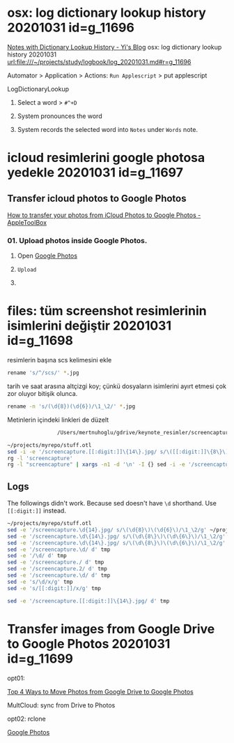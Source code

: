 
# osx: log dictionary lookup history 20201031  id=g_11696

[Notes with Dictionary Lookup History - Yi's Blog](https://wangyi.ai/blog/2019/12/07/notes-with-dictionary-lookup-history/)
	osx: log dictionary lookup history 20201031  <url:file:///~/projects/study/logbook/log_20201031.md#r=g_11696>

Automator > Application > Actions: `Run Applescript` > put applescript

LogDictionaryLookup

1. Select a word > `#^+D`

2. System pronounces the word

3. System records the selected word into `Notes` under `Words` note.

# icloud resimlerini google photosa yedekle 20201031  id=g_11697

## Transfer icloud photos to Google Photos

[How to transfer your photos from iCloud Photos to Google Photos - AppleToolBox](https://appletoolbox.com/how-to-transfer-your-photos-from-icloud-photos-to-google-photos/#Step_1_Download_Google_Photos_on_your_device)

### 01. Upload photos inside Google Photos. 

1. Open [Google Photos](https://photos.google.com)

2. `Upload`

3. 

# files: tüm screenshot resimlerinin isimlerini değiştir 20201031  id=g_11698

resimlerin başına scs kelimesini ekle

```bash
rename 's/^/scs/' *.jpg
```

tarih ve saat arasına altçizgi koy; çünkü dosyaların isimlerini ayırt etmesi çok zor oluyor bitişik olunca.

```bash
rename -n 's/(\d{8})(\d{6})/\1_\2/' *.jpg
```

Metinlerin içindeki linkleri de düzelt

```bash
				/Users/mertnuhoglu/gdrive/keynote_resimler/screencapture/scs20201028_154229.jpg
```

```bash
~/projects/myrepo/stuff.otl
sed -i -e '/screencapture.[[:digit:]]\{14\}.jpg/ s/\([[:digit:]]\{8\}\)\([[:digit:]]\{6\}\)/scs\1_\2/g' ~/projects/myrepo/stuff.otl
rg -l 'screencapture'
rg -l "screencapture" | xargs -n1 -d '\n' -I {} sed -i -e '/screencapture.[[:digit:]]\{14\}.jpg/ s/\([[:digit:]]\{8\}\)\([[:digit:]]\{6\}\)/scs\1_\2/g' {}
```

## Logs

The followings didn't work. Because sed doesn't have `\d` shorthand. Use `[[:digit:]]` instead.

```bash
~/projects/myrepo/stuff.otl
sed -e '/screencapture.\d{14}.jpg/ s/\(\d{8}\)\(\d{6}\)/\1_\2/g' ~/projects/myrepo/stuff.otl
sed -e '/screencapture.\d\{14\}.jpg/ s/\(\d\{8\}\)\(\d\{6\}\)/\1_\2/g' ~/projects/myrepo/stuff.otl
sed -e '/screencapture.\d\{14\}.jpg/ s/\(\d\{8\}\)\(\d\{6\}\)/\1_\2/g' tmp
sed -e '/screencapture.\d/ d' tmp
sed -e '/\d/ d' tmp
sed -e '/screencapture./ d' tmp
sed -e '/screencapture.2/ d' tmp
sed -e '/screencapture.\d/ d' tmp
sed -e 's/\d/x/g' tmp
sed -e 's/[[:digit:]]/x/g' tmp
```

```bash
sed -e '/screencapture.[[:digit:]]\{14\}.jpg/ d' tmp
```

# Transfer images from Google Drive to Google Photos 20201031  id=g_11699

opt01:

[Top 4 Ways to Move Photos from Google Drive to Google Photos](https://www.multcloud.com/tutorials/move-photos-from-google-drive-to-google-photos-1234.html#4)

MultCloud: sync from Drive to Photos

opt02: rclone

[Google Photos](https://rclone.org/googlephotos/)
